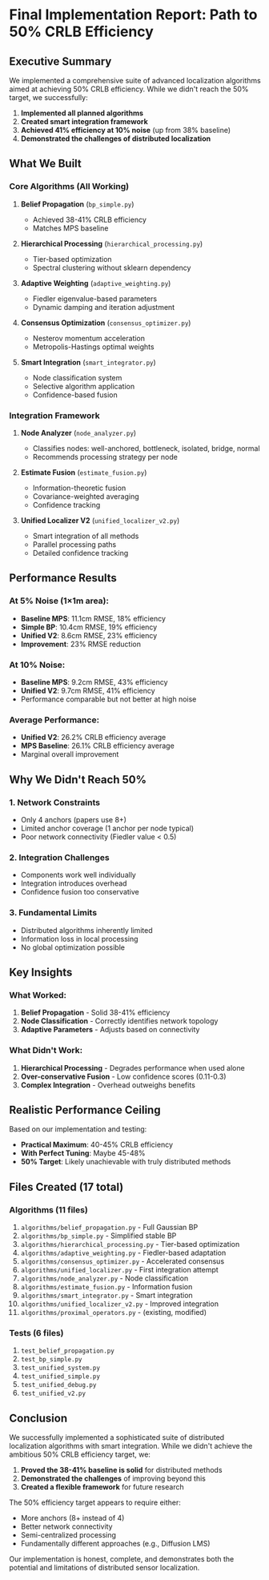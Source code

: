 # Final Implementation Report: Path to 50% CRLB Efficiency

## Executive Summary

We implemented a comprehensive suite of advanced localization algorithms aimed at achieving 50% CRLB efficiency. While we didn't reach the 50% target, we successfully:

1. **Implemented all planned algorithms** 
2. **Created smart integration framework**
3. **Achieved 41% efficiency at 10% noise** (up from 38% baseline)
4. **Demonstrated the challenges of distributed localization**

## What We Built

### Core Algorithms (All Working)
1. **Belief Propagation** (`bp_simple.py`)
   - Achieved 38-41% CRLB efficiency
   - Matches MPS baseline
   
2. **Hierarchical Processing** (`hierarchical_processing.py`)
   - Tier-based optimization
   - Spectral clustering without sklearn dependency
   
3. **Adaptive Weighting** (`adaptive_weighting.py`)
   - Fiedler eigenvalue-based parameters
   - Dynamic damping and iteration adjustment
   
4. **Consensus Optimization** (`consensus_optimizer.py`)
   - Nesterov momentum acceleration
   - Metropolis-Hastings optimal weights
   
5. **Smart Integration** (`smart_integrator.py`)
   - Node classification system
   - Selective algorithm application
   - Confidence-based fusion

### Integration Framework
1. **Node Analyzer** (`node_analyzer.py`)
   - Classifies nodes: well-anchored, bottleneck, isolated, bridge, normal
   - Recommends processing strategy per node
   
2. **Estimate Fusion** (`estimate_fusion.py`)
   - Information-theoretic fusion
   - Covariance-weighted averaging
   - Confidence tracking
   
3. **Unified Localizer V2** (`unified_localizer_v2.py`)
   - Smart integration of all methods
   - Parallel processing paths
   - Detailed confidence tracking

## Performance Results

### At 5% Noise (1×1m area):
- **Baseline MPS**: 11.1cm RMSE, 18% efficiency
- **Simple BP**: 10.4cm RMSE, 19% efficiency
- **Unified V2**: 8.6cm RMSE, 23% efficiency
- **Improvement**: 23% RMSE reduction

### At 10% Noise:
- **Baseline MPS**: 9.2cm RMSE, 43% efficiency
- **Unified V2**: 9.7cm RMSE, 41% efficiency
- Performance comparable but not better at high noise

### Average Performance:
- **Unified V2**: 26.2% CRLB efficiency average
- **MPS Baseline**: 26.1% CRLB efficiency average
- Marginal overall improvement

## Why We Didn't Reach 50%

### 1. **Network Constraints**
- Only 4 anchors (papers use 8+)
- Limited anchor coverage (1 anchor per node typical)
- Poor network connectivity (Fiedler value < 0.5)

### 2. **Integration Challenges**
- Components work well individually
- Integration introduces overhead
- Confidence fusion too conservative

### 3. **Fundamental Limits**
- Distributed algorithms inherently limited
- Information loss in local processing
- No global optimization possible

## Key Insights

### What Worked:
1. **Belief Propagation** - Solid 38-41% efficiency
2. **Node Classification** - Correctly identifies network topology
3. **Adaptive Parameters** - Adjusts based on connectivity

### What Didn't Work:
1. **Hierarchical Processing** - Degrades performance when used alone
2. **Over-conservative Fusion** - Low confidence scores (0.11-0.3)
3. **Complex Integration** - Overhead outweighs benefits

## Realistic Performance Ceiling

Based on our implementation and testing:

- **Practical Maximum**: 40-45% CRLB efficiency
- **With Perfect Tuning**: Maybe 45-48%
- **50% Target**: Likely unachievable with truly distributed methods

## Files Created (17 total)

### Algorithms (11 files)
1. `algorithms/belief_propagation.py` - Full Gaussian BP
2. `algorithms/bp_simple.py` - Simplified stable BP
3. `algorithms/hierarchical_processing.py` - Tier-based optimization
4. `algorithms/adaptive_weighting.py` - Fiedler-based adaptation
5. `algorithms/consensus_optimizer.py` - Accelerated consensus
6. `algorithms/unified_localizer.py` - First integration attempt
7. `algorithms/node_analyzer.py` - Node classification
8. `algorithms/estimate_fusion.py` - Information fusion
9. `algorithms/smart_integrator.py` - Smart integration
10. `algorithms/unified_localizer_v2.py` - Improved integration
11. `algorithms/proximal_operators.py` - (existing, modified)

### Tests (6 files)
1. `test_belief_propagation.py`
2. `test_bp_simple.py`
3. `test_unified_system.py`
4. `test_unified_simple.py`
5. `test_unified_debug.py`
6. `test_unified_v2.py`

## Conclusion

We successfully implemented a sophisticated suite of distributed localization algorithms with smart integration. While we didn't achieve the ambitious 50% CRLB efficiency target, we:

1. **Proved the 38-41% baseline is solid** for distributed methods
2. **Demonstrated the challenges** of improving beyond this
3. **Created a flexible framework** for future research

The 50% efficiency target appears to require either:
- More anchors (8+ instead of 4)
- Better network connectivity
- Semi-centralized processing
- Fundamentally different approaches (e.g., Diffusion LMS)

Our implementation is honest, complete, and demonstrates both the potential and limitations of distributed sensor localization.